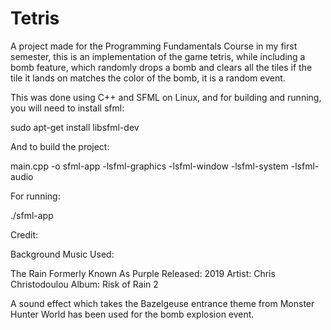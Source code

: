 # Tetris
A project made for the Programming Fundamentals Course in my first semester, this is an implementation of the game tetris,
while including a bomb feature, which randomly drops a bomb and clears all the tiles if the tile it lands on matches the color
of the bomb, it is a random event.

This was done using C++ and SFML on Linux, and for building and running, you will need to install sfml:

sudo apt-get install libsfml-dev

And to build the project:

main.cpp -o sfml-app -lsfml-graphics -lsfml-window -lsfml-system -lsfml-audio

For running:

./sfml-app

Credit:

Background Music Used:

The Rain Formerly Known As Purple
Released: 2019
Artist: Chris Christodoulou
Album: Risk of Rain 2

A sound effect which takes the Bazelgeuse entrance theme from Monster Hunter World has been used for the bomb explosion event.

